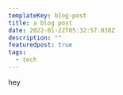 ```yaml
---
templateKey: blog-post
title: a blog post
date: 2022-01-22T05:32:57.038Z
description: ""
featuredpost: true
tags:
  - tech
---
```

hey